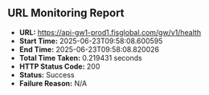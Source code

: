 ## URL Monitoring Report

- **URL:** https://api-gw1-prod1.fisglobal.com/gw/v1/health
- **Start Time:** 2025-06-23T09:58:08.600595
- **End Time:** 2025-06-23T09:58:08.820026
- **Total Time Taken:** 0.219431 seconds
- **HTTP Status Code:** 200
- **Status:** Success
- **Failure Reason:** N/A
